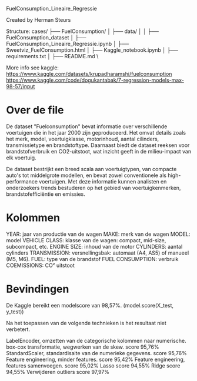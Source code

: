 FuelConsumption_Lineaire_Regressie

Created by Herman Steurs

Structure:
cases/
├── FuelConsumption/
│ ├── data/
│ │ ├── FuelConsumption_dataset
│ ├── FuelConsumption_Lineaire_Regressie.ipynb
│ ├── Sweetviz_FuelConsumption.html
│ ├── Kaggle_notebook.ipynb
│ ├── requirements.txt
│ ├── README.md \

More info see kaggle:
https://www.kaggle.com/datasets/krupadharamshi/fuelconsumption
https://www.kaggle.com/code/dogukantabak/7-regression-models-max-98-57/input


# Over de file
De dataset "Fuelconsumption" bevat informatie over verschillende voertuigen die in het jaar 2000 zijn geproduceerd. Het omvat details zoals het merk, model, voertuigklasse, motorinhoud, aantal cilinders, transmissietype en brandstoftype. Daarnaast biedt de dataset reeksen voor brandstofverbruik en CO2-uitstoot, wat inzicht geeft in de milieu-impact van elk voertuig.

De dataset bestrijkt een breed scala aan voertuigtypen, van compacte auto's tot middelgrote modellen, en bevat zowel conventionele als high-performance voertuigen. Met deze informatie kunnen analisten en onderzoekers trends bestuderen op het gebied van voertuigkenmerken, brandstofefficiëntie en emissies.

# Kolommen
YEAR: jaar van productie van de wagen
MAKE: merk van de wagen
MODEL: model
VEHICLE CLASS: klasse van de wagen: compact, mid-size, subcompact, etc.
ENGINE SIZE: inhoud van de motor
CYLINDERS: aantal cylinders
TRANSMISSION: versnellingsbak: automaat (A4, AS5) of manueel (M5, M6).
FUEL: type van de brandstof
FUEL CONSUMPTION: verbruik
COEMISSIONS: CO² uitstoot 

# Bevindingen
De Kaggle bereikt een modelscore van 98,57%.  (model.score(X_test, y_test))

Na het toepassen van de volgende technieken is het resultaat niet verbetert.

LabelEncoder, omzetten van de categorische kolommen naar numerische.
box-cox transformatie, wegwerken van de skew. score 95,76%
StandardScaler, standardisaite van de numerieke gegevens. score 95,76%
Feature engineering, minder features. score 95,42%
Feature engineering, features samenvoegen. score 95,02%
Lasso score 94,55% 
Ridge score 94,55%
Verwijderen outliers score 97,97%